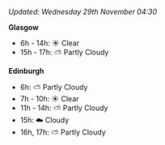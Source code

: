 *Updated: Wednesday 29th November 04:30*

**Glasgow**

* 6h - 14h: :sunny: Clear
* 15h - 17h: :partly_sunny: Partly Cloudy

**Edinburgh**

* 6h: :partly_sunny: Partly Cloudy
* 7h - 10h: :sunny: Clear
* 11h - 14h: :partly_sunny: Partly Cloudy
* 15h: :cloud: Cloudy
* 16h, 17h: :partly_sunny: Partly Cloudy
